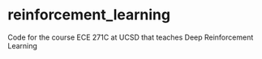 # reinforcement_learning
Code for the course ECE 271C at UCSD that teaches Deep Reinforcement Learning
